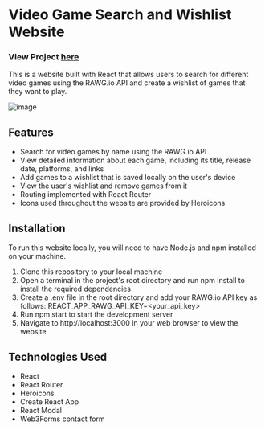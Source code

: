 # Video Game Search and Wishlist Website

### View Project [here](https://playtime-palace.netlify.app/)

This is a website built with React that allows users to search for different video games using the RAWG.io API and create a wishlist of games that they want to play.

![image](https://user-images.githubusercontent.com/99209307/221034976-ae4a10a6-fe0d-4888-a7cd-a1fc08e98cf4.png)

## Features

- Search for video games by name using the RAWG.io API
- View detailed information about each game, including its title, release date, platforms, and links
- Add games to a wishlist that is saved locally on the user's device
- View the user's wishlist and remove games from it
- Routing implemented with React Router
- Icons used throughout the website are provided by Heroicons

## Installation

To run this website locally, you will need to have Node.js and npm installed on your machine.

1. Clone this repository to your local machine
2. Open a terminal in the project's root directory and run npm install to install the required dependencies
3. Create a .env file in the root directory and add your RAWG.io API key as follows: REACT_APP_RAWG_API_KEY=<your_api_key>
4. Run npm start to start the development server
5. Navigate to http://localhost:3000 in your web browser to view the website

## Technologies Used

- React
- React Router
- Heroicons
- Create React App
- React Modal
- Web3Forms contact form
